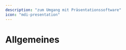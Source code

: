 ```yaml
---
description: "zum Umgang mit Präsentationssoftware"
icon: "mdi-presentation"
---
```


# Allgemeines

<Features />

